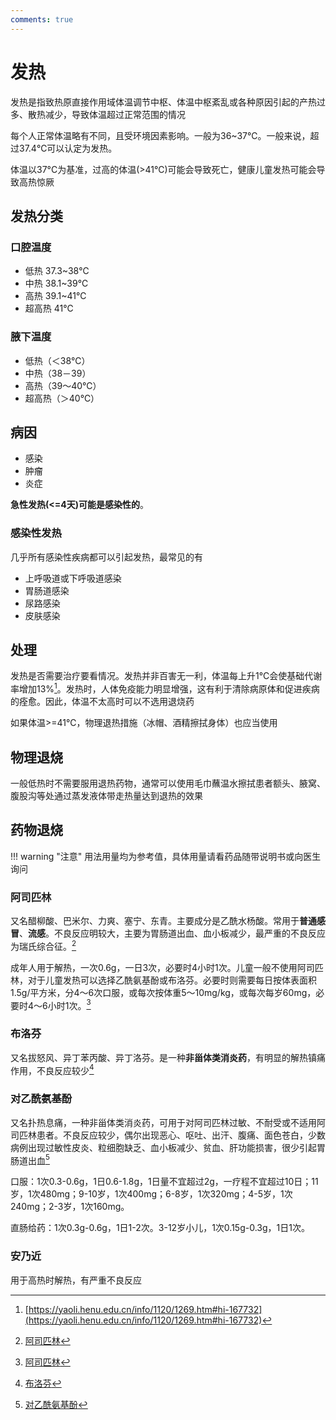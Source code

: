 ```yaml
---
comments: true
---
```


# 发热

发热是指致热原直接作用域体温调节中枢、体温中枢紊乱或各种原因引起的产热过多、散热减少，导致体温超过正常范围的情况

每个人正常体温略有不同，且受环境因素影响。一般为36~37℃。一般来说，超过37.4℃可以认定为发热。

体温以37°C为基准，过高的体温(>41℃)可能会导致死亡，健康儿童发热可能会导致高热惊厥

## 发热分类

### 口腔温度

- 低热 37.3~38℃
- 中热 38.1~39℃
- 高热 39.1~41℃
- 超高热 41℃

### 腋下温度

- 低热（＜38℃）
- 中热（38－39）
- 高热（39～40℃）
- 超高热（＞40℃）

## 病因

- 感染
- 肿瘤
- 炎症

**急性发热(<=4天)可能是感染性的**。

### 感染性发热

几乎所有感染性疾病都可以引起发热，最常见的有

- 上呼吸道或下呼吸道感染
- 胃肠道感染
- 尿路感染
- 皮肤感染

## 处理

发热是否需要治疗要看情况。发热并非百害无一利，体温每上升1°C会使基础代谢率增加13%[^1]。发热时，人体免疫能力明显增强，这有利于清除病原体和促进疾病的痊愈。因此，体温不太高时可以不选用退烧药

如果体温>=41℃，物理退热措施（冰帽、酒精擦拭身体）也应当使用

## 物理退烧

一般低热时不需要服用退热药物，通常可以使用毛巾蘸温水擦拭患者额头、腋窝、腹股沟等处通过蒸发液体带走热量达到退热的效果

## 药物退烧

!!! warning "注意"
    用法用量均为参考值，具体用量请看药品随带说明书或向医生询问

### 阿司匹林

又名醋柳酸、巴米尔、力爽、塞宁、东青。主要成分是乙酰水杨酸。常用于**普通感冒**、**流感**。不良反应明较大，主要为胃肠道出血、血小板减少，最严重的不良反应为瑞氏综合征。[^2]

成年人用于解热，一次0.6g，一日3次，必要时4小时1次。儿童一般不使用阿司匹林，对于儿童发热可以选择乙酰氨基酚或布洛芬。必要时则需要每日按体表面积1.5g/平方米，分4～6次口服，或每次按体重5～10mg/kg，或每次每岁60mg，必要时4～6小时1次。[^2]

### 布洛芬

又名拔怒风、异丁苯丙酸、异丁洛芬。是一种**非甾体类消炎药**，有明显的解热镇痛作用，不良反应较少[^3]

### 对乙酰氨基酚

又名扑热息痛，一种非甾体类消炎药，可用于对阿司匹林过敏、不耐受或不适用阿司匹林患者。不良反应较少，偶尔出现恶心、呕吐、出汗、腹痛、面色苍白，少数病例出现过敏性皮炎、粒细胞缺乏、血小板减少、贫血、肝功能损害，很少引起胃肠道出血[^4]

口服：1次0.3-0.6g，1日0.6-1.8g，1日量不宜超过2g，一疗程不宜超过10日；11岁，1次480mg；9-10岁，1次400mg；6-8岁，1次320mg；4-5岁，1次240mg；2-3岁，1次160mg。

直肠给药：1次0.3g-0.6g，1日1-2次。3-12岁小儿，1次0.15g-0.3g，1日1次。

### 安乃近

用于高热时解热，有严重不良反应

[^1]: [https://yaoli.henu.edu.cn/info/1120/1269.htm#hi-167732](https://yaoli.henu.edu.cn/info/1120/1269.htm#hi-167732)
[^2]:[阿司匹林](https://www.yixue.com/%E9%98%BF%E5%8F%B8%E5%8C%B9%E6%9E%97)
[^3]: [布洛芬](https://www.yixue.com/%E5%B8%83%E6%B4%9B%E8%8A%AC)
[^4]: [对乙酰氨基酚](https://www.yixue.com/%E5%AF%B9%E4%B9%99%E9%85%B0%E6%B0%A8%E5%9F%BA%E9%85%9A)
[^5]: [安乃近](https://www.nmpa.gov.cn/yaopin/ypggtg/20200317171401212.html)